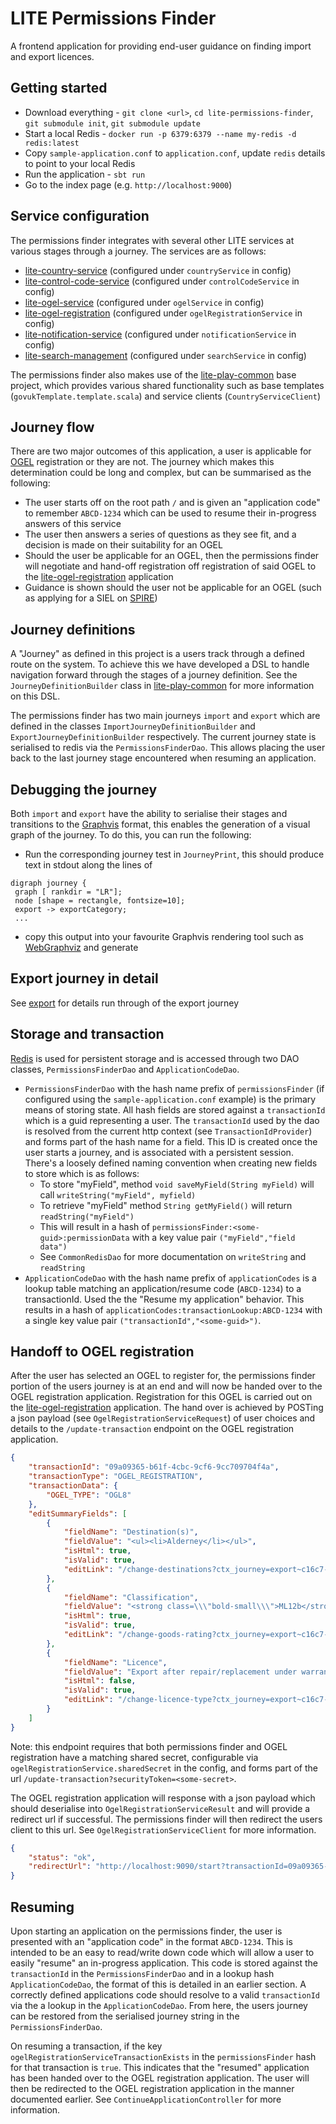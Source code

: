 # LITE Permissions Finder

A frontend application for providing end-user guidance on finding import and export licences.

## Getting started

* Download everything - `git clone <url>`, `cd lite-permissions-finder`, `git submodule init`, `git submodule update`
* Start a local Redis - `docker run -p 6379:6379 --name my-redis -d redis:latest`
* Copy `sample-application.conf` to `application.conf`, update `redis` details to point to your local Redis
* Run the application - `sbt run`
* Go to the index page (e.g. `http://localhost:9000`)

## Service configuration
The permissions finder integrates with several other LITE services at various stages through a journey. The services are as follows:
* [lite-country-service](https://github.com/uktrade/lite-country-service) (configured under `countryService` in config)
* [lite-control-code-service](https://github.com/uktrade/lite-control-code-service) (configured under `controlCodeService` in config)
* [lite-ogel-service](https://github.com/uktrade/lite-ogel-service) (configured under `ogelService` in config)
* [lite-ogel-registration](https://github.com/uktrade/lite-ogel-registration) (configured under `ogelRegistrationService` in config)
* [lite-notification-service](https://github.com/uktrade/lite-notification-service) (configured under `notificationService` in config)
* [lite-search-management](https://github.com/uktrade/lite-search-management) (configured under `searchService` in config)


The permissions finder also makes use of the [lite-play-common](https://github.com/uktrade/lite-play-common) base project, which 
provides various shared functionality such as base templates (`govukTemplate.template.scala`) and service clients (`CountryServiceClient`)

## Journey flow
There are two major outcomes of this application, a user is applicable for [OGEL](https://www.gov.uk/government/collections/open-general-export-licences-ogels) registration or they are not. The journey 
which makes this determination could be long and complex, but can be summarised as the following:
* The user starts off on the root path `/` and is given an "application code" to remember `ABCD-1234` which can be used to
resume their in-progress answers of this service
* The user then answers a series of questions as they see fit, and a decision is made on their suitability for an OGEL
* Should the user be applicable for an OGEL, then the permissions finder will negotiate and hand-off registration off registration of said OGEL to the [lite-ogel-registration](https://github.com/uktrade/lite-ogel-registration) application
* Guidance is shown should the user not be applicable for an OGEL (such as applying for a SIEL on [SPIRE](https://www.spire.trade.gov.uk/spire/fox/espire/LOGIN/login))

## Journey definitions
A "Journey" as defined in this project is a users track through a defined route on the system. To achieve this we have 
developed a DSL to handle navigation forward through the stages of a journey definition. See the `JourneyDefinitionBuilder`
class in [lite-play-common](https://github.com/uktrade/lite-play-common) for more information on this DSL. 

The permissions finder has two main journeys `import` and `export` which are defined in the classes 
`ImportJourneyDefinitionBuilder` and `ExportJourneyDefinitionBuilder` respectively. The current journey state is serialised 
to redis via the `PermissionsFinderDao`. This allows placing the user back to the last journey stage encountered when 
resuming an application.

## Debugging the journey
Both `import` and `export` have the ability to serialise their stages and transitions to the [Graphvis](https://en.wikipedia.org/wiki/Graphviz) 
format, this enables the generation of a visual graph of the journey. To do this, you can run the following: 
* Run the corresponding journey test in `JourneyPrint`, this should produce text in stdout along the lines of 
```text
digraph journey {
 graph [ rankdir = "LR"];
 node [shape = rectangle, fontsize=10];
 export -> exportCategory;
 ...
```
* copy this output into your favourite Graphvis rendering tool such as [WebGraphviz](http://www.webgraphviz.com/) and generate 

## Export journey in detail
See [export](docs/EXPORT.md) for details run through of the export journey

## Storage and transaction 
[Redis](https://redis.io/) is used for persistent storage and is accessed through two DAO classes, `PermissionsFinderDao` and `ApplicationCodeDao`.
* `PermissionsFinderDao` with the hash name prefix of `permissionsFinder` (if configured using the `sample-application.conf` example) is 
the primary means of storing state. All hash fields are stored against a `transactionId` which is a guid representing a user. 
The `transactionId` used by the dao is resolved from the current http context (see `TransactionIdProvider`) and forms part 
of the hash name for a field. This ID is created once the user starts a journey, and is associated with a persistent session.
There's a loosely defined naming convention when creating new fields to store which is as follows:
  * To store "myField", method `void saveMyField(String myField)` will call `writeString("myField", myfield)`
  * To retrieve "myField" method `String getMyField()` will return `readString("myField")`
  * This will result in a hash of `permissionsFinder:<some-guid>:permissionData` with a key value pair `("myField","field data")`
  * See `CommonRedisDao` for more documentation on `writeString` and `readString`
* `ApplicationCodeDao` with the hash name prefix of `applicationCodes` is a lookup table matching an application/resume code (`ABCD-1234`)
to a transactionId. Used the the "Resume my application" behavior. This results in a hash of `applicationCodes:transactionLookup:ABCD-1234` 
with a single key value pair `("transactionId","<some-guid>")`.

## Handoff to OGEL registration
After the user has selected an OGEL to register for, the permissions finder portion of the users journey is at an end and
will now be handed over to the OGEL registration application. Registration for this OGEL is carried out on the [lite-ogel-registration](https://github.com/uktrade/lite-ogel-registration) application. 
The hand over is achieved by POSTing a json payload (see `OgelRegistrationServiceRequest`) of user choices and details to the 
`/update-transaction` endpoint on the OGEL registration application.
```json
{
    "transactionId": "09a09365-b61f-4cbc-9cf6-9cc709704f4a",
    "transactionType": "OGEL_REGISTRATION",
    "transactionData": {
        "OGEL_TYPE": "OGL8"
    },
    "editSummaryFields": [
        {
            "fieldName": "Destination(s)",
            "fieldValue": "<ul><li>Alderney</li></ul>",
            "isHtml": true,
            "isValid": true,
            "editLink": "/change-destinations?ctx_journey=export~c16c7-30c54-3559d-1fce4-89ac8-2ef28-0139f-f1d6e-3f7fc-cf87b&ctx_transaction=09a09365-b61f-4cbc-9cf6-9cc709704f4a&ctx_sub_journey=search%3Aphysical&ctx_app_code=ABCD-1234"
        },
        {
            "fieldName": "Classification",
            "fieldValue": "<strong class=\\\"bold-small\\\">ML12b</strong> - Test equipment for kinetic energy projectiles and systems",
            "isHtml": true,
            "isValid": true,
            "editLink": "/change-goods-rating?ctx_journey=export~c16c7-30c54-3559d-1fce4-89ac8-2ef28-0139f-f1d6e-3f7fc-cf87b&ctx_transaction=09a09365-b61f-4cbc-9cf6-9cc709704f4a&ctx_sub_journey=search%3Aphysical&ctx_app_code=ABCD-1234"
        },
        {
            "fieldName": "Licence",
            "fieldValue": "Export after repair/replacement under warranty: military goods",
            "isHtml": false,
            "isValid": true,
            "editLink": "/change-licence-type?ctx_journey=export~c16c7-30c54-3559d-1fce4-89ac8-2ef28-0139f-f1d6e-3f7fc-cf87b&ctx_transaction=09a09365-b61f-4cbc-9cf6-9cc709704f4a&ctx_sub_journey=search%3Aphysical&ctx_app_code=ABCD-1234"
        }
    ]
}
```

Note: this endpoint requires that both permissions finder and OGEL registration have a matching shared secret, 
configurable via `ogelRegistrationService.sharedSecret` in the config, and forms part of the url 
`/update-transaction?securityToken=<some-secret>`.

The OGEL registration application will response with a json payload which should deserialise into 
`OgelRegistrationServiceResult` and will provide a redirect url if successful. The permissions finder will then redirect 
the users client to this url. See `OgelRegistrationServiceClient` for more information.
```json
{
    "status": "ok",
    "redirectUrl": "http://localhost:9090/start?transactionId=09a09365-b61f-4cbc-9cf6-9cc709704f4a"
}
```

## Resuming
Upon starting an application on the permissions finder, the user is presented with an "application code" in the format `ABCD-1234`.
This is intended to be an easy to read/write down code which will allow a user to easily "resume" an in-progress application. 
This code is stored against the `transactionId` in the `PermissionsFinderDao` and in a lookup hash `ApplicationCodeDao`, 
the format of this is detailed in an earlier section. A correctly defined applications code should resolve to a valid `transactionId` 
via the a lookup in the `ApplicationCodeDao`. From here, the users journey can be restored from the serialised journey string 
in the `PermissionsFinderDao`.

On resuming a transaction, if the key `ogelRegistrationServiceTransactionExists` in the `permissionsFinder` hash for that 
transaction is `true`. This indicates that the "resumed" application has been handed over to the OGEL registration application. 
The user will then be redirected to the OGEL registration application in the manner documented earlier. See `ContinueApplicationController` 
for more information.